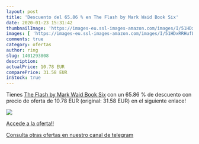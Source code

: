 ```yaml
---
layout: post
title: 'Descuento del 65.86 % en The Flash by Mark Waid Book Six'
date: 2020-01-23 15:31:42
thumbnailImage: 'https://images-eu.ssl-images-amazon.com/images/I/51HDxRRHufL._SL200_.jpg'
images: [ 'https://images-eu.ssl-images-amazon.com/images/I/51HDxRRHufL._SL200_.jpg' ]
comments: true
category: ofertas
author: ring
slug: 1401293808
description:
actualPrice: 10.78 EUR
comparePrice: 31.58 EUR
inStock: true
---
```


Tienes [The Flash by Mark Waid Book Six](https://www.amazon.com/dp/1401293808/?tag=redken08-20) con un 65.86 % de descuento con precio de oferta de 10.78 EUR (original: 31.58 EUR) en el siguiente enlace!

[![](https://images-eu.ssl-images-amazon.com/images/I/51HDxRRHufL._SL200_.jpg)](https://www.amazon.com/dp/1401293808/?tag=redken08-20)

[Accede a la oferta!!](https://www.amazon.com/dp/1401293808/?tag=redken08-20)

[Consulta otras ofertas en nuestro canal de telegram](https://t.me/s/ofertas25)
